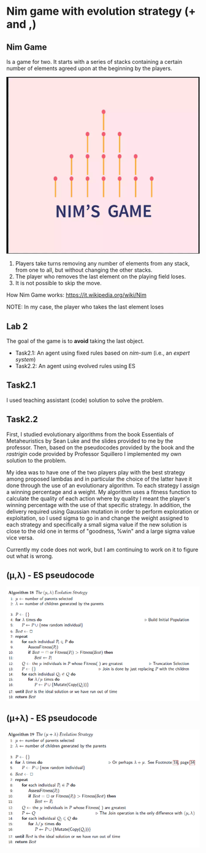 # Nim game with evolution strategy (+ and ,) 

## Nim Game
Is a game for two.
It starts with a series of stacks containing a certain number of elements agreed upon at the beginning by the players.

 ![image](https://github.com/Zafonte/computational-intelligence/blob/main/Lab2/readme-images/nim%20.png)

1. Players take turns removing any number of elements from any stack, from one to all, but without changing the other stacks.
2. The player who removes the last element on the playing field loses. 
3. It is not possible to skip the move.

How Nim Game works: https://it.wikipedia.org/wiki/Nim

NOTE: In my case, the player who takes the last element loses

## Lab 2
The goal of the game is to **avoid** taking the last object.

* Task2.1: An agent using fixed rules based on *nim-sum* (i.e., an *expert system*)
* Task2.2: An agent using evolved rules using ES
   
## Task2.1 
I used teaching assistant (code) solution to solve the problem.

## Task2.2 
First, I studied evolutionary algorithms from the book Essentials of Metaheuristics by Sean Luke and the slides provided to me by the professor. 
Then, based on the pseudocodes provided by the book and the *rastrigin* code provided by Professor Squillero I implemented my own solution to the problem.

My idea was to have one of the two players play with the best strategy among proposed lambdas and in particular the choice of the latter have it done through the use of an evolutionary algorithm.
To each strategy I assign a winning percentage and a weight.
My algorithm uses a fitness function to calculate the quality of each action where by quality I meant the player's winning percentage with the use of that specific strategy. 
In addition, the delivery required using Gaussian mutation in order to perform exploration or exploitation, so I used sigma to go in and change the weight assigned to each strategy and specifically a small sigma value if the new solution is close to the old one in terms of "goodness, %win" and a large sigma value vice versa. 

Currently my code does not work, but I am continuing to work on it to figure out what is wrong. 

## (μ,λ) - ES pseudocode
 ![image](https://github.com/Zafonte/computational-intelligence/blob/main/Lab2/readme-images/ES1.png)
 
## (μ+λ) - ES pseudocode
 ![image](https://github.com/Zafonte/computational-intelligence/blob/main/Lab2/readme-images/ES2.png)

